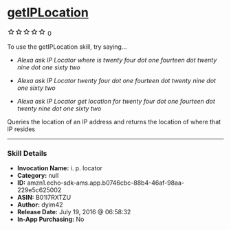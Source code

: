 # [getIPLocation](http://alexa.amazon.com/#skills/amzn1.echo-sdk-ams.app.b0746cbc-88b4-46af-98aa-229e5c625002)
![0 stars](../../images/ic_star_border_black_18dp_1x.png)![0 stars](../../images/ic_star_border_black_18dp_1x.png)![0 stars](../../images/ic_star_border_black_18dp_1x.png)![0 stars](../../images/ic_star_border_black_18dp_1x.png)![0 stars](../../images/ic_star_border_black_18dp_1x.png) 0

To use the getIPLocation skill, try saying...

* *Alexa ask IP Locator where is twenty four dot one fourteen dot twenty nine dot one sixty two*

* *Alexa ask IP Locator twenty four dot one fourteen dot twenty nine dot one sixty two*

* *Alexa ask IP Locator get location for twenty four dot one fourteen dot twenty nine dot one sixty two*

Queries the location of an IP address and returns the location of where that IP resides

***

### Skill Details

* **Invocation Name:** i. p. locator
* **Category:** null
* **ID:** amzn1.echo-sdk-ams.app.b0746cbc-88b4-46af-98aa-229e5c625002
* **ASIN:** B01I7RXTZU
* **Author:** dyim42
* **Release Date:** July 19, 2016 @ 06:58:32
* **In-App Purchasing:** No

